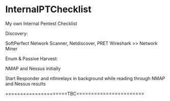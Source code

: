 # InternalPTChecklist
My own Internal Pentest Checklist


Discovery:

SoftPerfect Network Scanner, Netdiscover, PRET
Wireshark >> Network Miner


Enum & Passive Harvest:

NMAP and Nessus initially

Start Responder and ntlmrelayx in background while reading through NMAP and Nessus results

=====================TBC=======================
